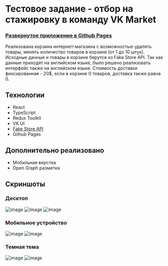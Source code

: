 # Тестовое задание - отбор на стажировку в команду VK Market 

### [Развернутое приложение в Github Pages](https://iwishyoujoy.github.io/vk-market/)

Реализована корзина интернет-магазина с возможностью удалять товары, менять количество товаров в корзине (от 1 до 10 штук). Исходные данные и товары в корзине берутся из Fake Store API. Так как данные приходят на английском языке, было решено реализовать интерфейс также на английском языке. Стоимость доставки фиксированная - 20$, если в корзине 0 товаров, доставка также равна 0.

## Технологии
- React
- TypeScript
- Redux Toolkit
- VK UI
- [Fake Store API](https://fakestoreapi.com/)
- Github Pages

## Дополнительно реализовано
- Мобильная верстка
- Open Graph разметка

## Скриншоты
### Десктоп
![image](https://github.com/iwishyoujoy/vk-market/assets/92114723/fe703384-1dcd-4cf6-a5ba-9ff5ce5eda05)
![image](https://github.com/iwishyoujoy/vk-market/assets/92114723/0e2a2bd8-4c56-4b86-9122-0687e364e8d4)
![image](https://github.com/iwishyoujoy/vk-market/assets/92114723/aa41ff95-0d67-44ef-a446-e77238e48264)
### Мобильное устройство
![image](https://github.com/iwishyoujoy/vk-market/assets/92114723/8a483603-2a4e-4f81-b769-01b1b5b5499e)
![image](https://github.com/iwishyoujoy/vk-market/assets/92114723/8f671f64-6e5d-46d8-95a7-ed4c001f921e)
### Темная тема
![image](https://github.com/iwishyoujoy/vk-market/assets/92114723/20381a21-8c0a-45af-813e-9a6b0afc4472)
![image](https://github.com/iwishyoujoy/vk-market/assets/92114723/3859df22-1145-4cad-bfa3-1b7aad09b4bd)

